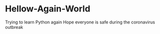 # Hellow-Again-World
Trying to learn Python again 
Hope everyone is safe during the coronavirus outbreak
